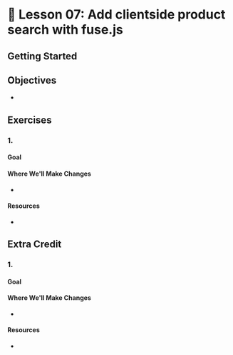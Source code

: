 # 📓 Lesson 07: Add clientside product search with fuse.js



## Getting Started



## Objectives
* 

## Exercises

### 1. 



#### Goal



#### Where We'll Make Changes
* 

#### Resources
* 

## Extra Credit

### 1. 



#### Goal



#### Where We'll Make Changes
* 

#### Resources
* 
